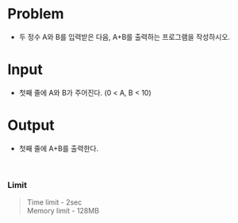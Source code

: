 # Problem
- 두 정수 A와 B를 입력받은 다음, A+B를 출력하는 프로그램을 작성하시오.

# Input
- 첫째 줄에 A와 B가 주어진다. (0 < A, B < 10)

# Output
- 첫째 줄에 A+B를 출력한다. 


</br>

### Limit
> Time limit - 2sec  
> Memory limit - 128MB